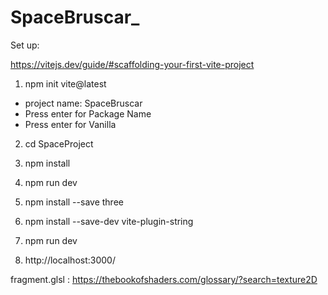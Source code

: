 # SpaceBruscar_

Set up:

https://vitejs.dev/guide/#scaffolding-your-first-vite-project
1. npm init vite@latest
- project name: SpaceBruscar
- Press enter for Package Name
- Press enter for Vanilla
2. cd SpaceProject
3. npm install
4. npm run dev

5. npm install --save three
6. npm install --save-dev vite-plugin-string

7. npm run dev
8. http://localhost:3000/


fragment.glsl : https://thebookofshaders.com/glossary/?search=texture2D
